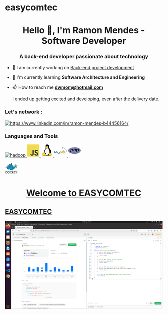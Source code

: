 # easycomtec

<h1 align="center">Hello 👋, I'm Ramon Mendes - Software Developer</h1>
<h3 align="center">A back-end developer passionate about technology</h3>

- 🔭 I am currently working on [Back-end project development](https://github.com/RamonSouzaDev/To-Do-List-)

- 🌱 I'm currently learning **Software Architecture and Engineering**

- 📫 How to reach me **dwmom@hotmail.com**


   I ended up getting excited and developing, even after the delivery date.
  
<h3 align="left"> Let's network :</h3>

<p align="left">
<a href="https://linkedin.com/in/https://www.linkedin.com/in/ramon-mendes-b44456164/" target="blank"><img align="center" src="https://raw.githubusercontent.com/rahuldkjain/github-profile-readme-generator/master/src/images/icons/Social/linked-in-alt.svg" alt="https://www.linkedin.com/in/ramon-mendes-b44456164/" height="30" width="40" /></a>
</p>

<h3 align="left">Languages and Tools</h3>
<p align="left"> 
 <a href="https://hadoop.apache.org/" target="_blank" rel="noreferrer"> <img src="https://www.vectorlogo.zone/logos/apache_hadoop/apache_hadoop-icon.svg" alt="hadoop" width="40" height="40"/> </a> <a href="https://developer.mozilla.org/en-US/docs/Web/JavaScript" target="_blank" rel="noreferrer"> <img src="https://raw.githubusercontent.com/devicons/devicon/master/icons/javascript/javascript-original.svg" alt="javascript" width="40" height="40"/> </a> </a> <a href="https://www.linux.org/" target="_blank" rel="noreferrer"> <img src="https://raw.githubusercontent.com/devicons/devicon/master/icons/linux/linux-original.svg" alt="linux" width="40" height="40"/> </a> <a href="https://www.mysql.com/" target="_blank" rel="noreferrer"> <img src="https://raw.githubusercontent.com/devicons/devicon/master/icons/mysql/mysql-original-wordmark.svg" alt="mysql" width="40" height="40"/> </a> <a href="https://www.php.net" target="_blank" rel="noreferrer"> <img src="https://raw.githubusercontent.com/devicons/devicon/master/icons/php/php-original.svg" alt="php" width="40" height="40"/> </a> </p>
<a href="https://www.docker.com/" target="_blank" rel="noreferrer"> <img src="https://raw.githubusercontent.com/devicons/devicon/master/icons/docker/docker-original-wordmark.svg" alt="docker" width="40" height="40"/> 


 
<h1 align="center">Welcome to EASYCOMTEC </h1>

## EASYCOMTEC

![teste](./evidencia.png)


